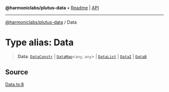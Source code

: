 **@harmoniclabs/plutus-data** • [Readme](../README.md) \| [API](../globals.md)

***

[@harmoniclabs/plutus-data](../README.md) / Data

# Type alias: Data

> **Data**: [`DataConstr`](../classes/DataConstr.md) \| [`DataMap`](../classes/DataMap.md)\<`any`, `any`\> \| [`DataList`](../classes/DataList.md) \| [`DataI`](../classes/DataI.md) \| [`DataB`](../classes/DataB.md)

## Source

[Data.ts:8](https://github.com/HarmonicLabs/plutus-data/blob/911664c/src/Data.ts#L8)
